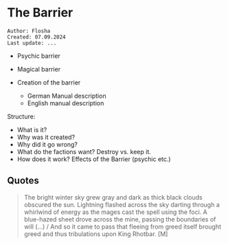 # The Barrier

```
Author: Flosha
Created: 07.09.2024
Last update: ...
```

* Psychic barrier
* Magical barrier

* Creation of the barrier
    * German Manual description
    * English manual description


Structure:
* What is it?
* Why was it created?
* Why did it go wrong?
* What do the factions want? Destroy vs. keep it.
* How does it work? Effects of the Barrier (psychic etc.)


## Quotes

> The bright winter sky grew gray and dark as thick black clouds obscured the
sun. Lightning flashed across the sky darting through a whirlwind of energy as the mages cast the spell using the foci. A blue-hazed sheet drove across the mine, passing the boundaries of will (...) / And so it came to pass that fleeing from greed itself brought greed and thus
tribulations upon King Rhotbar. [M]